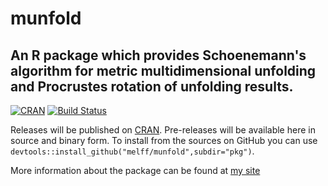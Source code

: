 # munfold
## An R package which provides Schoenemann's algorithm for metric multidimensional unfolding and Procrustes rotation of unfolding results.

[![CRAN](http://www.r-pkg.org/badges/version/munfold)](http://cran.rstudio.com/package=munfold)
[![Build Status](https://travis-ci.org/melff/munfold.svg?branch=master)](https://travis-ci.org/melff/munfold) 


Releases will be published on [CRAN](http://cran.r-project.org/package=munfold). 
Pre-releases will be available here in source and binary form. To install from the sources 
on GitHub you can use `devtools::install_github("melff/munfold",subdir="pkg")`.

More information about the package can be found at [my site](http://www.elff.eu/software/munfold/)
